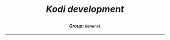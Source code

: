 # *<p align="center">Kodi development</p>*
#### *<p align="center">Group: ```General```</p>*

-------------
